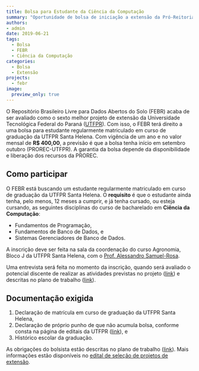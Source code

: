 ```yaml
---
title: Bolsa para Estudante da Ciência da Computação
summary: "Oportunidade de bolsa de iniciação a extensão da Pró-Reitoria de Relações Empresariais e Comunitárias (PROREC) com duração de um ano (2019/2020)"
authors:
- admin
date: 2019-06-21
tags:
  - Bolsa
  - FEBR
  - Ciência da Computação
categories:
  - Bolsa
  - Extensão
projects:
  - febr
image:
  preview_only: true
---
```


O Repositório Brasileiro Livre para Dados Abertos do Solo (FEBR) acaba de ser avaliado como o sexto melhor projeto de extensão da Universidade Tecnológica Federal do Paraná ([UTFPR][utfpr]). Com isso, o FEBR terá direito a uma bolsa para estudante regularmente matriculado em curso de graduação da UTFPR Santa Helena. Com vigência de um ano e no valor mensal de __R$ 400,00__, a previsão é que a bolsa tenha início em setembro outubro (PROREC-UTFPR). A garantia da bolsa depende da disponibilidade e liberação dos recursos da PROREC.

[utfpr]: http://portal.utfpr.edu.br/editais/relacoes-empresariais-e-comunitarias/reitoria/extensao/edital-prorec-extensao

## Como participar

O FEBR está buscando um estudante regularmente matriculado em curso de graduação da UTFPR Santa Helena. O __requisito__ é que o estudante ainda tenha, pelo menos, 12 meses a cumprir, e já tenha cursado, ou esteja cursando, as seguintes disciplinas do curso de bacharelado em __Ciência da Computação__:

* Fundamentos de Programação,
* Fundamentos de Banco de Dados, e
* Sistemas Gerenciadores de Banco de Dados.

A inscrição deve ser feita na sala da coordenação do curso Agronomia, Bloco J da UTFPR Santa Helena, com o [Prof. Alessandro Samuel-Rosa][alessandro].

[alessandro]: http://samuel-rosa.github.io/

Uma entrevista será feita no momento da inscrição, quando será avaliado o potencial discente de realizar as atividades previstas no projeto ([link][projeto]) e descritas no plano de trabalho ([link][plano]).

[projeto]: https://mfr.osf.io/render?url=https://osf.io/ybpn2/?action=download%26mode=render
[plano]: https://mfr.osf.io/render?url=https://osf.io/nhkrb/?action=download%26mode=render

## Documentação exigida

1. Declaração de matrícula em curso de graduação da UTFPR Santa Helena,
2. Declaração de próprio punho de que não acumula bolsa, conforme consta na página de editais da UTFPR ([link][declaracao]), e
3. Histórico escolar da graduação.

[declaracao]: http://www.utfpr.edu.br/estrutura-universitaria/diretorias-de-gestao/dircom/noticias/noticias/link/DECLARAODENOACMULODEBOLSA.pdf

As obrigações do bolsista estão descritas no plano de trabalho ([link][plano]). Mais informações estão disponíveis no [edital de seleção de projetos de extensão][utfpr].
